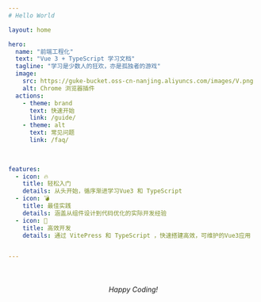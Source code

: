 ```yaml
---
# Hello World

layout: home

hero: 
  name: "前端工程化"
  text: "Vue 3 + TypeScript 学习文档"
  tagline: "学习是少数人的狂欢，亦是孤独者的游戏"
  image: 
    src: https://guke-bucket.oss-cn-nanjing.aliyuncs.com/images/V.png
    alt: Chrome 浏览器插件
  actions:
    - theme: brand
      text: 快速开始
      link: /guide/
    - theme: alt
      text: 常见问题
      link: /faq/
      
      

features:
  - icon: 🔥
    title: 轻松入门
    details: 从头开始，循序渐进学习Vue3 和 TypeScript
  - icon: 💣
    title: 最佳实践
    details: 涵盖从组件设计到代码优化的实际开发经验
  - icon: 🍔
    title: 高效开发
    details: 通过 VitePress 和 TypeScript ，快速搭建高效，可维护的Vue3应用


---
```


<div style = "text-align: center; margin-top: 50px;">
 <em> Happy Coding! </em>
</div> 




